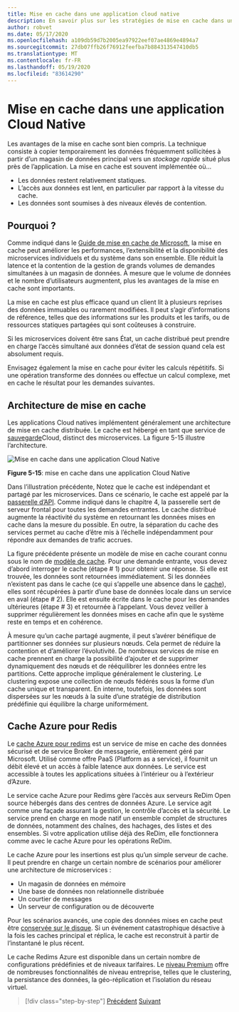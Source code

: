 ```yaml
---
title: Mise en cache dans une application cloud native
description: En savoir plus sur les stratégies de mise en cache dans une application Cloud native.
author: robvet
ms.date: 05/17/2020
ms.openlocfilehash: a109db59d7b2005ea97922eef07ae4869e4894a7
ms.sourcegitcommit: 27db07ffb26f76912feefba7b884313547410db5
ms.translationtype: MT
ms.contentlocale: fr-FR
ms.lasthandoff: 05/19/2020
ms.locfileid: "83614290"
---
```

# <a name="caching-in-a-cloud-native-app"></a>Mise en cache dans une application Cloud Native

Les avantages de la mise en cache sont bien compris. La technique consiste à copier temporairement les données fréquemment sollicitées à partir d’un magasin de données principal vers un *stockage rapide* situé plus près de l’application. La mise en cache est souvent implémentée où...

- Les données restent relativement statiques.
- L’accès aux données est lent, en particulier par rapport à la vitesse du cache.
- Les données sont soumises à des niveaux élevés de contention.

## <a name="why"></a>Pourquoi ?

Comme indiqué dans le [Guide de mise en cache de Microsoft](https://docs.microsoft.com/azure/architecture/best-practices/caching), la mise en cache peut améliorer les performances, l’extensibilité et la disponibilité des microservices individuels et du système dans son ensemble. Elle réduit la latence et la contention de la gestion de grands volumes de demandes simultanées à un magasin de données. À mesure que le volume de données et le nombre d’utilisateurs augmentent, plus les avantages de la mise en cache sont importants.

La mise en cache est plus efficace quand un client lit à plusieurs reprises des données immuables ou rarement modifiées. Il peut s’agir d’informations de référence, telles que des informations sur les produits et les tarifs, ou de ressources statiques partagées qui sont coûteuses à construire.

Si les microservices doivent être sans État, un cache distribué peut prendre en charge l’accès simultané aux données d’état de session quand cela est absolument requis.

Envisagez également la mise en cache pour éviter les calculs répétitifs. Si une opération transforme des données ou effectue un calcul complexe, met en cache le résultat pour les demandes suivantes.

## <a name="caching-architecture"></a>Architecture de mise en cache

Les applications Cloud natives implémentent généralement une architecture de mise en cache distribuée. Le cache est hébergé en tant que service de [sauvegarde](./definition.md#backing-services)Cloud, distinct des microservices. La figure 5-15 illustre l’architecture.

![Mise en cache dans une application Cloud Native](media/caching-in-a-cloud-native-app.png)

**Figure 5-15**: mise en cache dans une application Cloud Native

Dans l’illustration précédente, Notez que le cache est indépendant et partagé par les microservices. Dans ce scénario, le cache est appelé par la [passerelle d’API](./front-end-communication.md). Comme indiqué dans le chapitre 4, la passerelle sert de serveur frontal pour toutes les demandes entrantes. Le cache distribué augmente la réactivité du système en retournant les données mises en cache dans la mesure du possible. En outre, la séparation du cache des services permet au cache d’être mis à l’échelle indépendamment pour répondre aux demandes de trafic accrues.

La figure précédente présente un modèle de mise en cache courant connu sous le nom de [modèle de cache](https://docs.microsoft.com/azure/architecture/patterns/cache-aside). Pour une demande entrante, vous devez d’abord interroger le cache (étape \# 1) pour obtenir une réponse. Si elle est trouvée, les données sont retournées immédiatement. Si les données n’existent pas dans le cache (ce qui s’appelle une absence dans le [cache](https://www.techopedia.com/definition/6308/cache-miss)), elles sont récupérées à partir d’une base de données locale dans un service en aval (étape \# 2). Elle est ensuite écrite dans le cache pour les demandes ultérieures (étape \# 3) et retournée à l’appelant. Vous devez veiller à supprimer régulièrement les données mises en cache afin que le système reste en temps et en cohérence.

À mesure qu’un cache partagé augmente, il peut s’avérer bénéfique de partitionner ses données sur plusieurs nœuds. Cela permet de réduire la contention et d’améliorer l’évolutivité. De nombreux services de mise en cache prennent en charge la possibilité d’ajouter et de supprimer dynamiquement des nœuds et de rééquilibrer les données entre les partitions. Cette approche implique généralement le clustering. Le clustering expose une collection de nœuds fédérés sous la forme d’un cache unique et transparent. En interne, toutefois, les données sont dispersées sur les nœuds à la suite d’une stratégie de distribution prédéfinie qui équilibre la charge uniformément.

## <a name="azure-cache-for-redis"></a>Cache Azure pour Redis

Le [cache Azure pour redims](https://azure.microsoft.com/services/cache/) est un service de mise en cache des données sécurisé et de service Broker de messagerie, entièrement géré par Microsoft. Utilisé comme offre PaaS (Platform as a service), il fournit un débit élevé et un accès à faible latence aux données. Le service est accessible à toutes les applications situées à l’intérieur ou à l’extérieur d’Azure.

Le service cache Azure pour Redims gère l’accès aux serveurs ReDim Open source hébergés dans des centres de données Azure. Le service agit comme une façade assurant la gestion, le contrôle d’accès et la sécurité. Le service prend en charge en mode natif un ensemble complet de structures de données, notamment des chaînes, des hachages, des listes et des ensembles. Si votre application utilise déjà des ReDim, elle fonctionnera comme avec le cache Azure pour les opérations ReDim.

Le cache Azure pour les insertions est plus qu’un simple serveur de cache. Il peut prendre en charge un certain nombre de scénarios pour améliorer une architecture de microservices :

- Un magasin de données en mémoire
- Une base de données non relationnelle distribuée
- Un courtier de messages
- Un serveur de configuration ou de découverte
  
Pour les scénarios avancés, une copie des données mises en cache peut être [conservée sur le disque](https://docs.microsoft.com/azure/azure-cache-for-redis/cache-how-to-premium-persistence). Si un événement catastrophique désactive à la fois les caches principal et réplica, le cache est reconstruit à partir de l’instantané le plus récent.

Le cache Redims Azure est disponible dans un certain nombre de configurations prédéfinies et de niveaux tarifaires.  Le [niveau Premium](https://docs.microsoft.com/azure/azure-cache-for-redis/cache-premium-tier-intro) offre de nombreuses fonctionnalités de niveau entreprise, telles que le clustering, la persistance des données, la géo-réplication et l’isolation du réseau virtuel.

>[!div class="step-by-step"]
>[Précédent](relational-vs-nosql-data.md) 
> [Suivant](elastic-search-in-azure.md)
